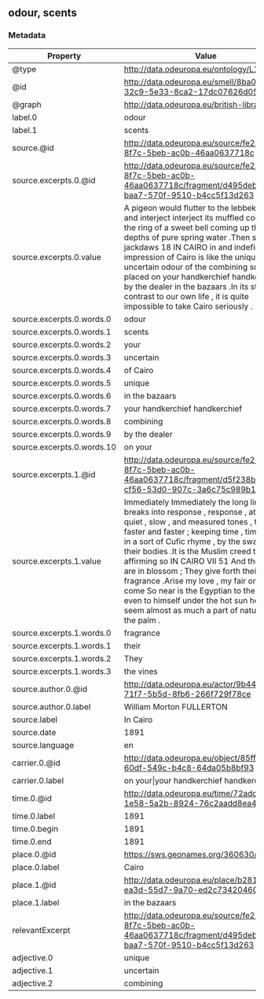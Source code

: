 ## odour, scents

### Metadata

| Property | Value |
| -------- | ----- |
| @type | http://data.odeuropa.eu/ontology/L11_Smell |
| @id | http://data.odeuropa.eu/smell/8ba0278a-32c9-5e33-8ca2-17dc07626d05 |
| @graph | http://data.odeuropa.eu/british-library |
| label.0 | odour |
| label.1 | scents |
| source.@id | http://data.odeuropa.eu/source/fe25e04a-8f7c-5beb-ac0b-46aa0637718c |
| source.excerpts.0.@id | http://data.odeuropa.eu/source/fe25e04a-8f7c-5beb-ac0b-46aa0637718c/fragment/d495deb4-baa7-570f-9510-b4cc5f13d263 |
| source.excerpts.0.value | A pigeon would flutter to the lebbek tree and interject interject its muffled coo , like the ring of a sweet bell coming up through depths of pure spring water .Then several jackdaws 18 IN CAIRO in and indefinite impression of Cairo is like the unique and uncertain odour of the combining scents placed on your handkerchief handkerchief by the dealer in the bazaars .In its strange contrast to our own life , it is quite impossible to take Cairo seriously . |
| source.excerpts.0.words.0 | odour |
| source.excerpts.0.words.1 | scents |
| source.excerpts.0.words.2 | your |
| source.excerpts.0.words.3 | uncertain |
| source.excerpts.0.words.4 | of Cairo |
| source.excerpts.0.words.5 | unique |
| source.excerpts.0.words.6 | in the bazaars |
| source.excerpts.0.words.7 | your handkerchief handkerchief |
| source.excerpts.0.words.8 | combining |
| source.excerpts.0.words.9 | by the dealer |
| source.excerpts.0.words.10 | on your |
| source.excerpts.1.@id | http://data.odeuropa.eu/source/fe25e04a-8f7c-5beb-ac0b-46aa0637718c/fragment/d5f238b2-cf56-53d0-907c-3a6c75c989b1 |
| source.excerpts.1.value | Immediately Immediately the long line breaks into response , response , at first in quiet , slow , and measured tones , then faster and faster ; keeping time , time , time , in a sort of Cufic rhyme , by the swaying of their bodies .It is the Muslim creed they are affirming so IN CAIRO VII 51 And the vines are in blossom ; They give forth their fragrance .Arise my love , my fair one , and come So near is the Egyptian to the soil that even to himself under the hot sun he must seem almost as much a part of nature as the palm . |
| source.excerpts.1.words.0 | fragrance |
| source.excerpts.1.words.1 | their |
| source.excerpts.1.words.2 | They |
| source.excerpts.1.words.3 | the vines |
| source.author.0.@id | http://data.odeuropa.eu/actor/9b44b8c1-71f7-5b5d-8fb6-266f729f78ce |
| source.author.0.label | William Morton FULLERTON |
| source.label | In Cairo |
| source.date | 1891 |
| source.language | en |
| carrier.0.@id | http://data.odeuropa.eu/object/85ffe099-60df-549c-b4c8-64da05b8bf93 |
| carrier.0.label | on your\|your handkerchief handkerchief |
| time.0.@id | http://data.odeuropa.eu/time/72add0cc-1e58-5a2b-8924-76c2aadd8ea4 |
| time.0.label | 1891 |
| time.0.begin | 1891 |
| time.0.end | 1891 |
| place.0.@id | https://sws.geonames.org/360630/ |
| place.0.label | Cairo |
| place.1.@id | http://data.odeuropa.eu/place/b281b4bd-ea3d-55d7-9a70-ed2c73420460 |
| place.1.label | in the bazaars |
| relevantExcerpt | http://data.odeuropa.eu/source/fe25e04a-8f7c-5beb-ac0b-46aa0637718c/fragment/d495deb4-baa7-570f-9510-b4cc5f13d263 |
| adjective.0 | unique |
| adjective.1 | uncertain |
| adjective.2 | combining |
